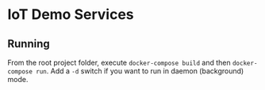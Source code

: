 # IoT Demo Services

## Running

From the root project folder, execute `docker-compose build` and then `docker-compose run`. Add a `-d` switch if you want to run in daemon (background) mode.
